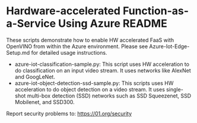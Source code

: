 # Hardware-accelerated Function-as-a-Service Using Azure README

These scripts demonstrate how to enable HW accelerated FaaS with OpenVINO from within the Azure environment. Please see Azure-Iot-Edge-Setup.md for detailed usage instructions.

 - azure-iot-classification-sample.py: This script uses HW acceleration to do classification on an input video stream. It uses networks like AlexNet and GoogLeNet.
 - azure-iot-object-detection-ssd-sample.py: This scripts uses HW acceleration to do object detection on a video stream. It uses single-shot multi-box detection (SSD) networks such as SSD Squeezenet, SSD Mobilenet, and SSD300.

Report security problems to: https://01.org/security